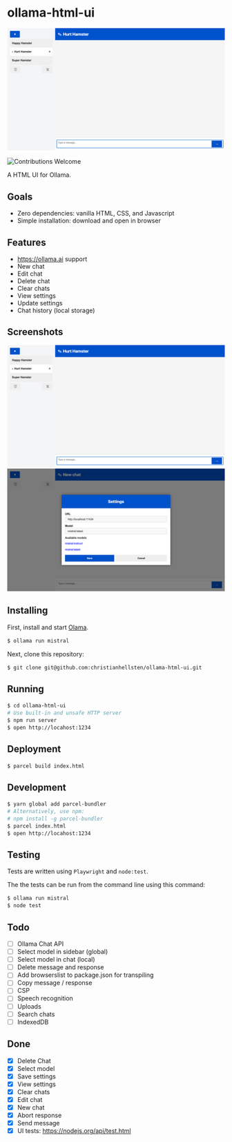 # ollama-html-ui

![cover](/screenshots/main.png)

![Contributions Welcome](https://img.shields.io/badge/Contributions-welcome-blue.svg)

A HTML UI for Ollama.

## Goals

- Zero dependencies: vanilla HTML, CSS, and Javascript
- Simple installation: download and open in browser

## Features

- https://ollama.ai support
- New chat
- Edit chat
- Delete chat
- Clear chats
- View settings
- Update settings
- Chat history (local storage)

## Screenshots

![Main screen](/screenshots/main.png)
![Settings screen](/screenshots/settings.png)

## Installing

First, install and start [Olama](https://ollama.ai/).

```bash
$ ollama run mistral
```

Next, clone this repository:

```bash
$ git clone git@github.com:christianhellsten/ollama-html-ui.git
```

## Running

```bash
$ cd ollama-html-ui
# Use built-in and unsafe HTTP server
$ npm run server
$ open http://locahost:1234
```

## Deployment

```bash
$ parcel build index.html
```

## Development

```bash
$ yarn global add parcel-bundler
# Alternatively, use npm:
# npm install -g parcel-bundler
$ parcel index.html
$ open http://locahost:1234
```

## Testing

Tests are written using `Playwright` and `node:test`.

The the tests can be run from the command line using this command:

```bash
$ ollama run mistral
$ node test
```

## Todo

- [ ] Ollama Chat API
- [ ] Select model in sidebar (global)
- [ ] Select model in chat (local)
- [ ] Delete message and response
- [ ] Add browserslist to package.json for transpiling
- [ ] Copy message / response
- [ ] CSP
- [ ] Speech recognition
- [ ] Uploads
- [ ] Search chats
- [ ] IndexedDB

## Done

- [x] Delete Chat
- [x] Select model
- [x] Save settings
- [x] View settings
- [x] Clear chats
- [x] Edit chat
- [x] New chat
- [x] Abort response
- [x] Send message
- [x] UI tests: https://nodejs.org/api/test.html

